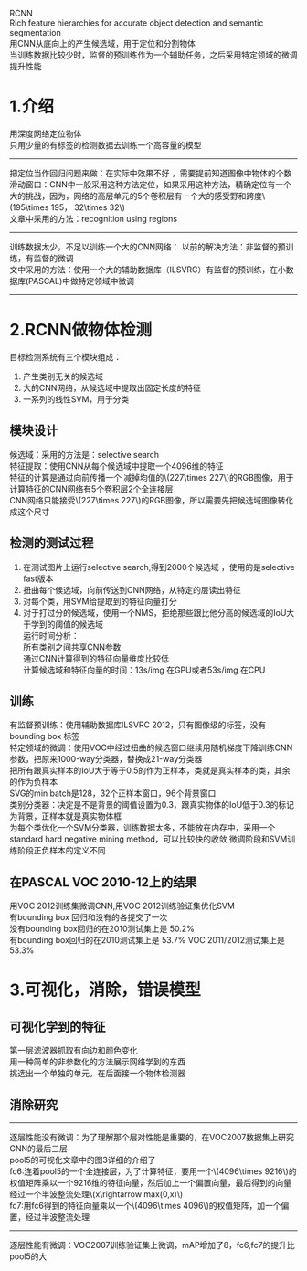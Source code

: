 RCNN  
Rich feature hierarchies for accurate object detection and semantic segmentation  
用CNN从底向上的产生候选域，用于定位和分割物体  
当训练数据比较少时，监督的预训练作为一个辅助任务，之后采用特定领域的微调提升性能  
# 1.介绍 #
用深度网络定位物体  
只用少量的有标签的检测数据去训练一个高容量的模型   

----------

把定位当作回归问题来做：在实际中效果不好 ，需要提前知道图像中物体的个数   
滑动窗口：CNN中一般采用这种方法定位，如果采用这种方法，精确定位有一个大的挑战，因为，网络的高层单元的5个卷积层有一个大的感受野和跨度\\(195\times 195，  32\times 32\\)   
文章中采用的方法：recognition using regions   
   

----------
训练数据太少，不足以训练一个大的CNN网络：
以前的解决方法：非监督的预训练，有监督的微调  
文中采用的方法：使用一个大的辅助数据库（ILSVRC）有监督的预训练，在小数据库(PASCAL)中做特定领域中微调  

----------
# 2.RCNN做物体检测 #
目标检测系统有三个模块组成：  
1. 产生类别无关的候选域  
2. 大的CNN网络，从候选域中提取出固定长度的特征   
3. 一系列的线性SVM，用于分类   

## 模块设计 ##
候选域：采用的方法是：selective search  
特征提取：使用CNN从每个候选域中提取一个4096维的特征  
特征的计算是通过向前传播一个 减掉均值的\\(227\times 227\\)的RGB图像，用于计算特征的CNN网络有5个卷积层2个全连接层  
CNN网络只能接受\\(227\times 227\\)的RGB图像，所以需要先把候选域图像转化成这个尺寸
## 检测的测试过程 ##
1. 在测试图片上运行selective search,得到2000个候选域  ，使用的是selective fast版本  
2. 扭曲每个候选域，向前传送到CNN网络，从特定的层读出特征 
3. 对每个类，用SVM给提取到的特征向量打分  
4. 对于打过分的候选域，使用一个NMS，拒绝那些跟比他分高的候选域的IoU大于学到的阈值的候选域  
运行时间分析：  
所有类别之间共享CNN参数  
通过CNN计算得到的特征向量维度比较低  
计算候选域和特征向量的时间：13s/img 在GPU或者53s/img 在CPU  
## 训练 ##
有监督预训练：使用辅助数据库ILSVRC 2012，只有图像级的标签，没有bounding box 标签  
特定领域的微调：使用VOC中经过扭曲的候选窗口继续用随机梯度下降训练CNN参数，把原来1000-way分类器，替换成21-way分类器  
把所有跟真实样本的IoU大于等于0.5的作为正样本，类就是真实样本的类，其余的作为负样本  
SVG的min batch是128，32个正样本窗口，96个背景窗口    
类别分类器：决定是不是背景的阈值设置为0.3，跟真实物体的IoU低于0.3的标记为背景，正样本就是真实物体框   
为每个类优化一个SVM分类器，训练数据太多，不能放在内存中，采用一个standard hard negative mining method，可以比较快的收敛 
微调阶段和SVM训练阶段正负样本的定义不同  
## 在PASCAL VOC 2010-12上的结果 ##
用VOC 2012训练集微调CNN,用VOC 2012训练验证集优化SVM  
有bounding box 回归和没有的各提交了一次  
没有bounding box回归的在2010测试集上是 50.2%  
有bounding box回归的在2010测试集上是 53.7% 
VOC 2011/2012测试集上是53.3%  
# 3.可视化，消除，错误模型 #
## 可视化学到的特征 ##
第一层滤波器抓取有向边和颜色变化  
用一种简单的非参数化的方法展示网络学到的东西  
挑选出一个单独的单元，在后面接一个物体检测器  
## 消除研究 ##

----------

逐层性能没有微调：为了理解那个层对性能是重要的，在VOC2007数据集上研究CNN的最后三层  
pool5的可视化文章中的图3详细的介绍了  
fc6:连着pool5的一个全连接层，为了计算特征，要用一个\\(4096\times 9216\\)的权值矩阵乘以一个9216维的特征向量，然后加上一个偏置向量，最后得到的向量经过一个半波整流处理\\(x\rightarrow max(0,x)\\)  
fc7:用fc6得到的特征向量乘以一个\\(4096\times 4096\\)的权值矩阵，加一个偏置，经过半波整流处理  

----------
逐层性能有微调：VOC2007训练验证集上微调，mAP增加了8，fc6,fc7的提升比pool5的大  
